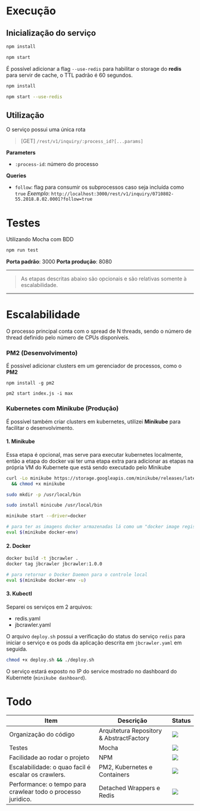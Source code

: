# Execução 


## Inicialização do serviço

``` sh
npm install

npm start
```

É possível adicionar a flag `--use-redis` para habilitar o storage do **redis** para servir de cache, o TTL padrão é 60 segundos.

```sh
npm install

npm start --use-redis
```

## Utilização
O serviço possui uma única rota

> [GET] `/rest/v1/inquiry/:process_id?[...params]`

**Parameters**
- `:process-id`: número do processo

**Queries**
- `follow`: flag para consumir os subprocessos caso seja incluída como `true`
 *Exemplo*: `http://localhost:3000/rest/v1/inquiry/0710802-55.2018.8.02.0001?follow=true`



# Testes

Utilizando Mocha com BDD

```sh
npm run test
```

**Porta padrão**: 3000
**Porta produção**: 8080 


---
> As etapas descritas abaixo são opcionais e são relativas somente à escalabilidade.
---

# Escalabilidade

O processo principal conta com o spread de N threads, sendo o número de thread definido pelo número de CPUs disponíveis.


### PM2 (Desenvolvimento)
É possível adicionar clusters em um gerenciador de processos, como o **PM2** 

```
npm install -g pm2

pm2 start index.js -i max
```

### Kubernetes com Minikube (Produção)

É possível também criar clusters em kubernetes, utilizei **Minikube** para facilitar o desenvolvimento.


#### 1. Minikube

Essa etapa é opcional, mas serve para executar kubernetes localmente, então a etapa do docker vai ter uma etapa extra para adicionar as etapas na própria VM do Kubernete que está sendo executado pelo Minikube

```sh
curl -Lo minikube https://storage.googleapis.com/minikube/releases/latest/minikube-linux-amd64 \
  && chmod +x minikube

sudo mkdir -p /usr/local/bin

sudo install minicube /usr/local/bin

minikube start --driver=docker

# para ter as imagens docker armazenadas lá como um "docker image registry" de testes. Isso demultiplexa o Docker Daemon para o que está em execução dentro da VM do Kubernetes
eval $(minikube docker-env)

```

#### 2. Docker

```sh
docker build -t jbcrawler .
docker tag jbcrawler jbcrawler:1.0.0

# para retornar o Docker Daemon para o controle local
eval $(minikube docker-env -u)
```

#### 3. Kubectl
Separei os serviços em 2 arquivos: 

 - redis.yaml
 - jbcrawler.yaml
 
 O arquivo `deploy.sh` possui a verificação do status do serviço `redis` para iniciar o serviço  e os pods da aplicação descrita em `jbcrawler.yaml` em seguida.
 
```sh
chmod +x deploy.sh && ./deploy.sh
```

O serviço estará exposto no IP do service mostrado no dashboard do Kubernete (`minikube dashboard`).


# Todo
| Item | Descrição | Status|
| --- | --- | --- |
| Organização do código | Arquitetura Repository & AbstractFactory| ![](https://progress-bar.dev/100) |
| Testes | Mocha | ![](https://progress-bar.dev/80) | 
| Facilidade ao rodar o projeto | NPM | ![](https://progress-bar.dev/100) | 
|Escalabilidade: o quao facil é escalar os crawlers. | PM2, Kubernetes e Containers | ![](https://progress-bar.dev/100) |
| Performance: o tempo para crawlear todo o processo juridico. | Detached Wrappers e Redis | ![](https://progress-bar.dev/100)| 
